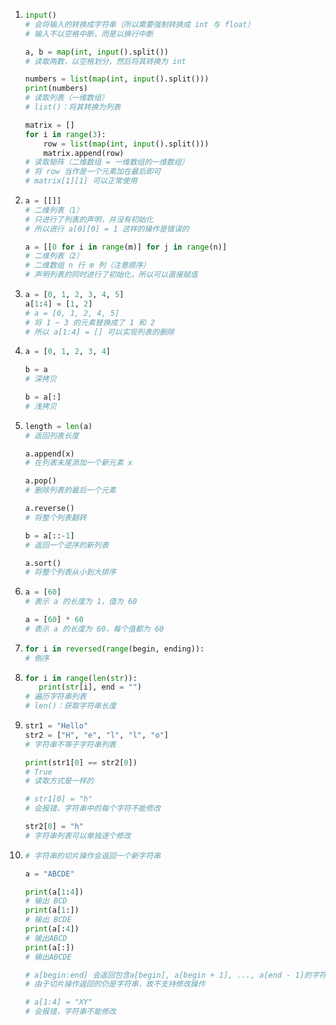 1. ```python
   input()
   # 会将输入的转换成字符串（所以需要强制转换成 int 与 float）
   # 输入不以空格中断，而是以换行中断
   
   a, b = map(int, input().split())
   # 读取两数，以空格划分，然后将其转换为 int
   
   numbers = list(map(int, input().split()))
   print(numbers) 
   # 读取列表（一维数组）
   # list()：将其转换为列表
   
   matrix = []
   for i in range(3):
       row = list(map(int, input().split()))
       matrix.append(row)
   # 读取矩阵（二维数组 = 一维数组的一维数组）
   # 将 row 当作是一个元素加在最后即可
   # matrix[1][1] 可以正常使用
   ```

2. ```python
   a = [[]]
   # 二维列表（1）
   # 只进行了列表的声明，并没有初始化
   # 所以进行 a[0][0] = 1 这样的操作是错误的
   
   a = [[0 for i in range(m)] for j in range(n)]
   # 二维列表（2）
   # 二维数组 n 行 m 列（注意顺序）
   # 声明列表的同时进行了初始化，所以可以直接赋值
   ```

3. ```python
   a = [0, 1, 2, 3, 4, 5]
   a[1:4] = [1, 2]
   # a = [0, 1, 2, 4, 5]
   # 将 1 ~ 3 的元素替换成了 1 和 2
   # 所以 a[1:4] = [] 可以实现列表的删除
   ```

4. ```python
   a = [0, 1, 2, 3, 4]
   
   b = a
   # 深拷贝
   
   b = a[:]
   # 浅拷贝
   ```

5. ```python
   length = len(a) 
   # 返回列表长度
   
   a.append(x) 
   # 在列表末尾添加一个新元素 x
   
   a.pop() 
   # 删除列表的最后一个元素
   
   a.reverse() 
   # 将整个列表翻转
   
   b = a[::-1]
   # 返回一个逆序的新列表
   
   a.sort() 
   # 将整个列表从小到大排序
   ```

6. ```python
   a = [60]
   # 表示 a 的长度为 1，值为 60
   
   a = [60] * 60
   # 表示 a 的长度为 60，每个值都为 60
   ```

7. ```python
   for i in reversed(range(begin, ending)):
   # 倒序
   ```

9. ```python
   for i in range(len(str)):
      print(str[i], end = "")
   # 遍历字符串列表
   # len()：获取字符串长度
   ```
   
9. ```python
   str1 = "Hello"
   str2 = ["H", "e", "l", "l", "o"]
   # 字符串不等于字符串列表
   
   print(str1[0] == str2[0])
   # True
   # 读取方式是一样的
   
   # str1[0] = "h"
   # 会报错，字符串中的每个字符不能修改
   
   str2[0] = "h"
   # 字符串列表可以单独逐个修改
   ```

10. ```python
    # 字符串的切片操作会返回一个新字符串
    
    a = "ABCDE"
    
    print(a[1:4])
    # 输出 BCD
    print(a[1:])
    # 输出 BCDE
    print(a[:4])
    # 输出ABCD
    print(a[:])
    # 输出ABCDE
    
    # a[begin:end] 会返回包含a[begin], a[begin + 1], ..., a[end - 1]的字符串
    # 由于切片操作返回的仍是字符串，故不支持修改操作
    
    # a[1:4] = "XY"
    # 会报错，字符串不能修改
    ```

    